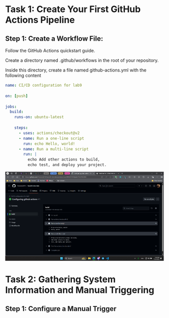 # Task 1: Create Your First GitHub Actions Pipeline

## Step 1: Create a Workflow File:

Follow the GitHub Actions quickstart guide.

Create a directory named .github/workflows in the root of your repository.

Inside this directory, create a file named github-actions.yml with the following content

```yml
name: CI/CD configuration for lab9

on: [push]

jobs:
  build:
    runs-on: ubuntu-latest

    steps:
      - uses: actions/checkout@v2
      - name: Run a one-line script
        run: echo Hello, world!
      - name: Run a multi-line script
        run: |
          echo Add other actions to build,
          echo test, and deploy your project.
```

![First Actions Build](/media/firstActionsBuild.png)

# Task 2: Gathering System Information and Manual Triggering

## Step 1: Configure a Manual Trigger

